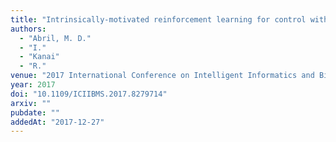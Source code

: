 ```yaml
---
title: "Intrinsically-motivated reinforcement learning for control with continuous actions"
authors:
  - "Abril, M. D."
  - "I."
  - "Kanai"
  - "R."
venue: "2017 International Conference on Intelligent Informatics and Biomedical Sciences (ICIIBMS)"
year: 2017
doi: "10.1109/ICIIBMS.2017.8279714"
arxiv: ""
pubdate: ""
addedAt: "2017-12-27"
---
```

